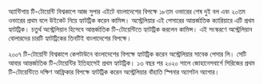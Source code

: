 অ্যান্টিগায় টি-টোয়েন্টি বিশ্বকাপে আজ সুপার এইটে বাংলাদেশের বিপক্ষে ১৮তম ওভারের শেষ দুই বল এবং ২০তম ওভারের প্রথম বলে উইকেট নিয়ে হ্যাটট্রিক করেন কামিন্স। অস্ট্রেলিয়ার এই পেসারের আন্তর্জাতিক ক্যারিয়ারে এটি প্রথম হ্যাটট্রিক। চতুর্থ অস্ট্রেলিয়ান হিসেবে আন্তর্জাতিক টি-টোয়েন্টিতে হ্যাটট্রিক করলেন কামিন্স। এই সংস্করণে অস্ট্রেলিয়ান বোলারদের চারটি হ্যাটট্রিকের তিনটিই বাংলাদেশের বিপক্ষে।

২০০৭ টি-টোয়েন্টি বিশ্বকাপে কেপটাউনে বাংলাদেশের বিপক্ষে হ্যাটট্রিক করেন অস্ট্রেলিয়ার সাবেক পেসার লি। সেটি আবার আন্তর্জাতিক টি-টোয়েন্টির ইতিহাসেই প্রথম হ্যাটট্রিক। ১৩ বছর পর ২০২০ সালে জোহানেসবার্গে সিরিজের প্রথম টি-টোয়েন্টিতে দক্ষিণ আফ্রিকার বিপক্ষে হ্যাটট্রিক করেন অস্ট্রেলিয়ার বাঁহাতি স্পিনার অ্যাশটন অ্যাগার।
